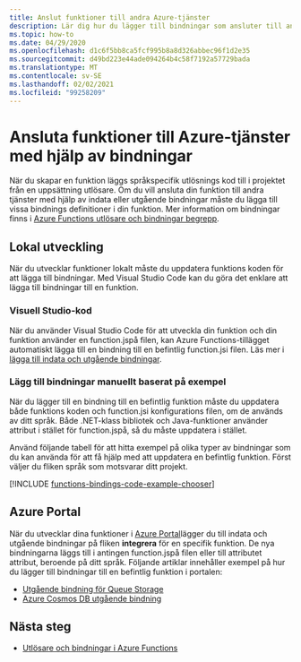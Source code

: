 ```yaml
---
title: Anslut funktioner till andra Azure-tjänster
description: Lär dig hur du lägger till bindningar som ansluter till andra Azure-tjänster till en befintlig funktion i ditt Azure Functions-projekt.
ms.topic: how-to
ms.date: 04/29/2020
ms.openlocfilehash: d1c6f5bb8ca5fcf995b8a8d326abbec96f1d2e35
ms.sourcegitcommit: d49bd223e44ade094264b4c58f7192a57729bada
ms.translationtype: MT
ms.contentlocale: sv-SE
ms.lasthandoff: 02/02/2021
ms.locfileid: "99258209"
---
```

# <a name="connect-functions-to-azure-services-using-bindings"></a>Ansluta funktioner till Azure-tjänster med hjälp av bindningar

När du skapar en funktion läggs språkspecifik utlösnings kod till i projektet från en uppsättning utlösare. Om du vill ansluta din funktion till andra tjänster med hjälp av indata eller utgående bindningar måste du lägga till vissa bindnings definitioner i din funktion. Mer information om bindningar finns i [Azure Functions utlösare och bindningar begrepp](functions-triggers-bindings.md).

## <a name="local-development"></a>Lokal utveckling       

När du utvecklar funktioner lokalt måste du uppdatera funktions koden för att lägga till bindningar. Med Visual Studio Code kan du göra det enklare att lägga till bindningar till en funktion.  

### <a name="visual-studio-code"></a>Visuell Studio-kod

När du använder Visual Studio Code för att utveckla din funktion och din funktion använder en function.jspå filen, kan Azure Functions-tillägget automatiskt lägga till en bindning till en befintlig function.jsi filen. Läs mer i [lägga till indata och utgående bindningar](functions-develop-vs-code.md#add-input-and-output-bindings).   

### <a name="manually-add-bindings-based-on-examples"></a>Lägg till bindningar manuellt baserat på exempel

När du lägger till en bindning till en befintlig funktion måste du uppdatera både funktions koden och function.jsi konfigurations filen, om de används av ditt språk. Både .NET-klass bibliotek och Java-funktioner använder attribut i stället för function.jspå, så du måste uppdatera i stället.

Använd följande tabell för att hitta exempel på olika typer av bindningar som du kan använda för att få hjälp med att uppdatera en befintlig funktion. Först väljer du fliken språk som motsvarar ditt projekt. 

[!INCLUDE [functions-bindings-code-example-chooser](../../includes/functions-bindings-code-example-chooser.md)]

## <a name="azure-portal"></a>Azure Portal

När du utvecklar dina funktioner i [Azure Portal](https://portal.azure.com)lägger du till indata och utgående bindningar på fliken **integrera** för en specifik funktion. De nya bindningarna läggs till i antingen function.jspå filen eller till attributet attribut, beroende på ditt språk. Följande artiklar innehåller exempel på hur du lägger till bindningar till en befintlig funktion i portalen:

+ [Utgående bindning för Queue Storage](functions-integrate-storage-queue-output-binding.md)
+ [Azure Cosmos DB utgående bindning](functions-integrate-store-unstructured-data-cosmosdb.md)

## <a name="next-steps"></a>Nästa steg

+ [Utlösare och bindningar i Azure Functions](functions-triggers-bindings.md)
